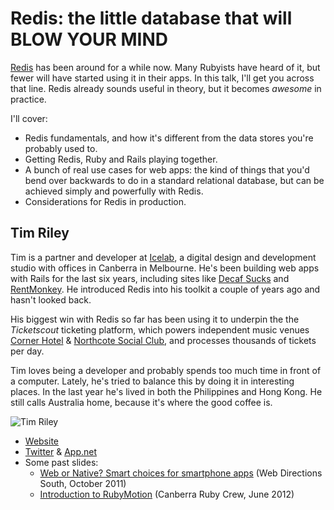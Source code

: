 # Redis: the little database that will BLOW YOUR MIND

[Redis](http://redis.io/) has been around for a while now. Many Rubyists have heard of it, but fewer will have started using it in their apps. In this talk, I'll get you across that line. Redis already sounds useful in theory, but it becomes _awesome_ in practice.

I'll cover:

* Redis fundamentals, and how it's different from the data stores you're probably used to.
* Getting Redis, Ruby and Rails playing together.
* A bunch of real use cases for web apps: the kind of things that you'd bend over backwards to do in a standard relational database, but can be achieved simply and powerfully with Redis.
* Considerations for Redis in production.

## Tim Riley

Tim is a partner and developer at [Icelab](http://icelab.com.au/), a digital design and development studio with offices in Canberra in Melbourne. He's been building web apps with Rails for the last six years, including sites like [Decaf Sucks](http://decafsucks.com/) and [RentMonkey](http://rentmonkey.com.au/). He introduced Redis into his toolkit a couple of years ago and hasn't looked back.

His biggest win with Redis so far has been using it to underpin the the _Ticketscout_ ticketing platform, which powers independent music venues [Corner Hotel](http://cornerhotel.com) & [Northcote Social Club](http://northcotesocialclub.com), and processes thousands of tickets per day.

Tim loves being a developer and probably spends too much time in front of a computer. Lately, he's tried to balance this by doing it in interesting places. In the last year he's lived in both the Philippines and Hong Kong. He still calls Australia home, because it's where the good coffee is.

![Tim Riley](https://raw.github.com/timriley/rubyconfau-2013-cfp/master/redis_will_blow_your_mind/timriley.jpg)

* [Website](http://openmonkey.com/)
* [Twitter](http://twitter.com/timriley) & [App.net](http://alpha.app.net/timriley)
* Some past slides:
  * [Web or Native? Smart choices for smartphone apps](https://speakerdeck.com/icelab/web-or-native-smart-choices-for-smartphone-apps) (Web Directions South, October 2011)
  * [Introduction to RubyMotion](https://speakerdeck.com/timriley/introduction-to-rubymotion) (Canberra Ruby Crew, June 2012)